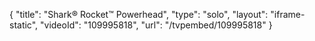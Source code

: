 {
    "title": "Shark&reg; Rocket&trade; Powerhead",
    "type": "solo",
    "layout": "iframe-static",
    "videoId": "109995818",
    "url": "\/tvpembed\/109995818"
}
